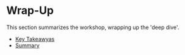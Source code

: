 # Wrap-Up

This section summarizes the workshop, wrapping up the 'deep dive'.

- [Key Takeawyas](deepdive-key-takeaways.md)
- [Summary](deepdive-summary.md)
